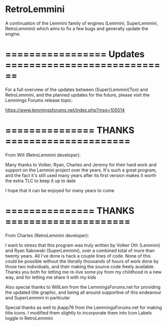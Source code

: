 # RetroLemmini

A continuation of the Lemmini family of engines (Lemmini, SuperLemmini, RetroLemmini) which aims to fix a few bugs and generally update the engine.

# ================= Updates ============================

For a full overview of the updates between (Super)Lemmini(Too) and RetroLemmini, and the planned updates for the future,
please visit the Lemmings Forums release topic:

https://www.lemmingsforums.net/index.php?msg=105514

# =============== THANKS =====================

From Will (RetroLemmini developer):

Many thanks to Volker, Ryan, Charles and Jeremy for their hard work and support on the Lemmini project over the years. It's such a great program, and the
fact it's still used many years after its first version makes it worth the extra TLC to keep it up to date

I hope that it can be enjoyed for many years to come

# =============== THANKS =====================

From Charles (RetroLemmini developer):

I want to stress that this program was truly written by Volker Oth (Lemmini) and Ryan Sakowski (SuperLemmini), over a combined total of more than twenty years.
All I've done is hack a couple lines of code. None of this could be possible without the literally thousands of hours of work done by those two individuals,
and their making the source code freely available. Thanks you both for letting me re-live some joy from my childhood in a new way, and for letting me share
it with my kids

Also special thanks to WillLem from the LemmingsForums.net for providing the updated title graphic, and being all around supportive of this endeavour and
SuperLemmini in particular

Special thanks as well to jkapp76 from the LemmingsForums.net for making title icons. I modified them slightly to incorporate them into Icon Labels toggle
in RetroLemmini